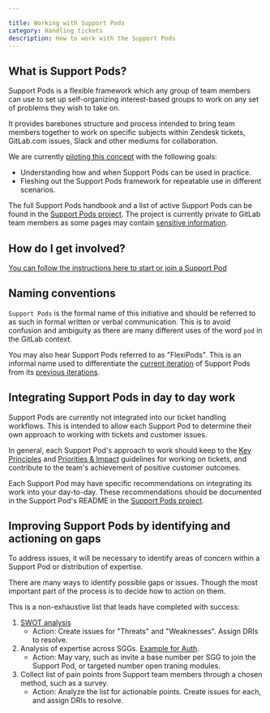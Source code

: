 ```yaml
---

title: Working with Support Pods
category: Handling tickets
description: How to work with the Support Pods
---
```




## What is Support Pods?

Support Pods is a flexible framework which any group of team members can use to
set up self-organizing interest-based groups to work on any set of problems they
wish to take on.

It provides barebones structure and process intended to bring team members
together to work on specific subjects within Zendesk tickets, GitLab.com issues,
Slack and other mediums for collaboration.

We are currently [piloting this concept](https://gitlab.com/groups/gitlab-com/support/-/epics/191)
with the following goals:

- Understanding how and when Support Pods can be used in practice.
- Fleshing out the Support Pods framework for repeatable use in different scenarios.

The full Support Pods handbook and a list of active Support Pods can be found in
the [Support Pods project](https://gitlab.com/gitlab-com/support/support-pods).
The project is currently private to GitLab team members as some pages may
contain [sensitive information](/handbook/legal/safe-framework/).

## How do I get involved?

[You can follow the instructions here to start or join a Support Pod](https://gitlab.com/gitlab-com/support/support-pods/-/tree/main/_Handbook)

## Naming conventions

`Support Pods` is the formal name of this initiative and should be referred to
as such in formal written or verbal communication. This is to avoid confusion
and ambiguity as there are many different uses of the word `pod` in the GitLab
context.

You may also hear Support Pods referred to as "FlexiPods". This is an informal
name used to differentiate the [current iteration](https://gitlab.com/groups/gitlab-com/support/-/epics/191)
of Support Pods from its [previous iterations](https://gitlab.com/gitlab-com/support/support-pods/-/blob/main/_Handbook/History.ad).

## Integrating Support Pods in day to day work

Support Pods are currently not integrated into our ticket handling workflows.
This is intended to allow each Support Pod to determine their own approach to
working with tickets and customer issues.

In general, each Support Pod's approach to work should keep to the
[Key Principles](/handbook/support/workflows/working-on-tickets#key-principles)
and [Priorities & Impact](/handbook/support/workflows/working-on-tickets#priorities-and-impact)
guidelines for working on tickets, and contribute to the team's achievement of
positive customer outcomes.

Each Support Pod may have specific recommendations on integrating its work into
your day-to-day. These recommendations should be documented in the Support Pod's
README in the [Support Pods project](https://gitlab.com/gitlab-com/support/support-pods).

## Improving Support Pods by identifying and actioning on gaps

To address issues, it will be necessary to identify areas of concern within a Support Pod or distribution of expertise.

There are many ways to identify possible gaps or issues.
Though the most important part of the process is to decide how to action on them.

This is a non-exhaustive list that leads have completed with success:

1. [SWOT analysis](https://en.wikipedia.org/wiki/SWOT_analysis)
   - Action: Create issues for "Threats" and "Weaknesses". Assign DRIs to resolve.
1. Analysis of expertise across SGGs. [Example for Auth](https://gitlab.com/gitlab-com/support/support-team-meta/-/issues/4920).
   - Action: May vary, such as invite a base number per SGG to join the Support Pod, or targeted number open traning modules.
1. Collect list of pain points from Support team members through a chosen method, such as a survey.
   - Action: Analyze the list for actionable points. Create issues for each, and assign DRIs to resolve.
